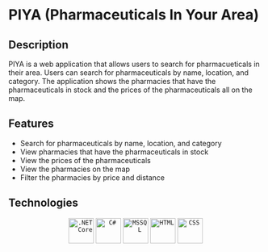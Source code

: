 # PIYA (Pharmaceuticals In Your Area)

## Description

PIYA is a web application that allows users to search for pharmacueticals in their area. Users can search for pharmaceuticals by name, location, and category. The application shows the pharmacies that have the pharmaceuticals in stock and the prices of the pharmaceuticals all on the map.

## Features

- Search for pharmaceuticals by name, location, and category
- View pharmacies that have the pharmaceuticals in stock
- View the prices of the pharmaceuticals
- View the pharmacies on the map
- Filter the pharmacies by price and distance

## Technologies

<div align="center">
    <code><img width="50" src="https://raw.githubusercontent.com/marwin1991/profile-technology-icons/refs/heads/main/icons/_net_core.png" alt=".NET Core" title=".NET Core"/></code>
    <code><img width="50" src="https://raw.githubusercontent.com/marwin1991/profile-technology-icons/refs/heads/main/icons/c%23.png" alt="C#" title="C#"/></code>
    <code><img width="50" src="https://raw.githubusercontent.com/marwin1991/profile-technology-icons/refs/heads/main/icons/mssql.png" alt="MSSQL" title="MSSQL"/></code>
    <code><img width="50" src="https://raw.githubusercontent.com/marwin1991/profile-technology-icons/refs/heads/main/icons/html.png" alt="HTML" title="HTML"/></code>
    <code><img width="50" src="https://raw.githubusercontent.com/marwin1991/profile-technology-icons/refs/heads/main/icons/css.png" alt="CSS" title="CSS"/></code>
</div>
